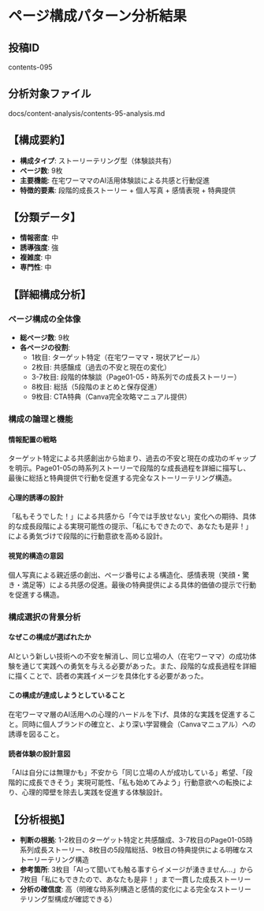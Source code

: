# ページ構成パターン分析結果

## 投稿ID
contents-095

## 分析対象ファイル
docs/content-analysis/contents-95-analysis.md

## 【構成要約】
- **構成タイプ**: ストーリーテリング型（体験談共有）
- **ページ数**: 9枚
- **主要機能**: 在宅ワーママのAI活用体験談による共感と行動促進
- **特徴的要素**: 段階的成長ストーリー + 個人写真 + 感情表現 + 特典提供

## 【分類データ】
- **情報密度**: 中
- **誘導強度**: 強
- **複雑度**: 中
- **専門性**: 中

## 【詳細構成分析】

### ページ構成の全体像
- **総ページ数**: 9枚
- **各ページの役割**:
  - 1枚目: ターゲット特定（在宅ワーママ・現状アピール）
  - 2枚目: 共感醸成（過去の不安と現在の変化）
  - 3-7枚目: 段階的体験談（Page01-05・時系列での成長ストーリー）
  - 8枚目: 総括（5段階のまとめと保存促進）
  - 9枚目: CTA特典（Canva完全攻略マニュアル提供）

### 構成の論理と機能

#### 情報配置の戦略
ターゲット特定による共感創出から始まり、過去の不安と現在の成功のギャップを明示。Page01-05の時系列ストーリーで段階的な成長過程を詳細に描写し、最後に総括と特典提供で行動を促進する完全なストーリーテリング構造。

#### 心理的誘導の設計
「私もそうでした！」による共感から「今では手放せない」変化への期待、具体的な成長段階による実現可能性の提示、「私にもできたので、あなたも是非！」による勇気づけで段階的に行動意欲を高める設計。

#### 視覚的構造の意図
個人写真による親近感の創出、ページ番号による構造化、感情表現（笑顔・驚き・満足等）による共感の促進。最後の特典提供による具体的価値の提示で行動を促進する構造。

### 構成選択の背景分析

#### なぜこの構成が選ばれたか
AIという新しい技術への不安を解消し、同じ立場の人（在宅ワーママ）の成功体験を通じて実践への勇気を与える必要があった。また、段階的な成長過程を詳細に描くことで、読者の実践イメージを具体化する必要があった。

#### この構成が達成しようとしていること
在宅ワーママ層のAI活用への心理的ハードルを下げ、具体的な実践を促進すること。同時に個人ブランドの確立と、より深い学習機会（Canvaマニュアル）への誘導を図ること。

#### 読者体験の設計意図
「AIは自分には無理かも」不安から「同じ立場の人が成功している」希望、「段階的に成長できそう」実現可能性、「私も始めてみよう」行動意欲への転換により、心理的障壁を除去し実践を促進する体験設計。

## 【分析根拠】
- **判断の根拠**: 1-2枚目のターゲット特定と共感醸成、3-7枚目のPage01-05時系列成長ストーリー、8枚目の5段階総括、9枚目の特典提供による明確なストーリーテリング構造
- **参考箇所**: 3枚目「AIって聞いても触る事すらイメージが湧きません…」から7枚目「私にもできたので、あなたも是非！」まで一貫した成長ストーリー
- **分析の確信度**: 高（明確な時系列構造と感情的変化による完全なストーリーテリング型構成が確認できる）